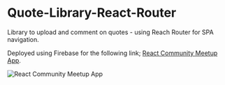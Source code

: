 # **Quote-Library-React-Router**

Library to upload and comment on quotes - using Reach Router for SPA navigation.

Deployed using Firebase for the following link; [React Community Meetup App](https://meetup-next-js.vercel.app/).

![React Community Meetup App](Homepage.PNG)
